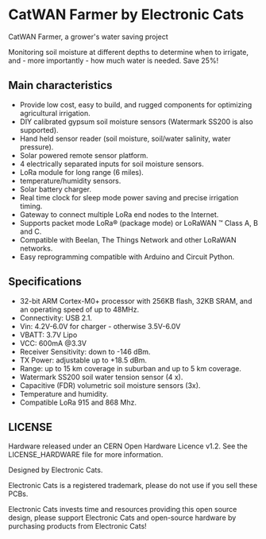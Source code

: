 # CatWAN Farmer by Electronic Cats

CatWAN Farmer, a grower's water saving project

Monitoring soil moisture at different depths to determine when to irrigate, and - more importantly - how much water is needed. Save 25%!


## Main characteristics

- Provide low cost, easy to build, and rugged components for optimizing agricultural irrigation.
- DIY calibrated gypsum soil moisture sensors (Watermark SS200 is also supported).
- Hand held sensor reader (soil moisture, soil/water salinity, water pressure).
- Solar powered remote sensor platform.
- 4 electrically separated inputs for soil moisture sensors.
- LoRa module for long range (6 miles).
- temperature/humidity sensors.
- Solar battery charger.
- Real time clock for sleep mode power saving and precise irrigation timing.
- Gateway to connect multiple LoRa end nodes to the Internet.
- Supports packet mode LoRa® (package mode) or LoRaWAN ™ Class A, B and C.
- Compatible with Beelan, The Things Network and other LoRaWAN networks.
- Easy reprogramming compatible with Arduino and Circuit Python.

## Specifications

- 32-bit ARM Cortex-M0+ processor with 256KB flash, 32KB SRAM, and an operating speed of up to 48MHz. 
- Connectivity: USB 2.1.
- Vin: 4.2V-6.0V for charger - otherwise 3.5V-6.0V
- VBATT: 3.7V Lipo
- VCC: 600mA @3.3V
- Receiver Sensitivity: down to -146 dBm.
- TX Power: adjustable up to +18.5 dBm.
- Range: up to 15 km coverage in suburban and up to 5 km coverage.
- Watermark SS200 soil water tension sensor (4 x).
- Capacitive (FDR) volumetric soil moisture sensors (3x).
- Temperature and humidity.
- Compatible LoRa 915 and 868 Mhz.

## LICENSE

Hardware released under an CERN Open Hardware Licence v1.2. See the LICENSE_HARDWARE file for more information.

Designed by Electronic Cats.

Electronic Cats is a registered trademark, please do not use if you sell these PCBs.

Electronic Cats invests time and resources providing this open source design, please support Electronic Cats and open-source hardware by purchasing products from Electronic Cats!

